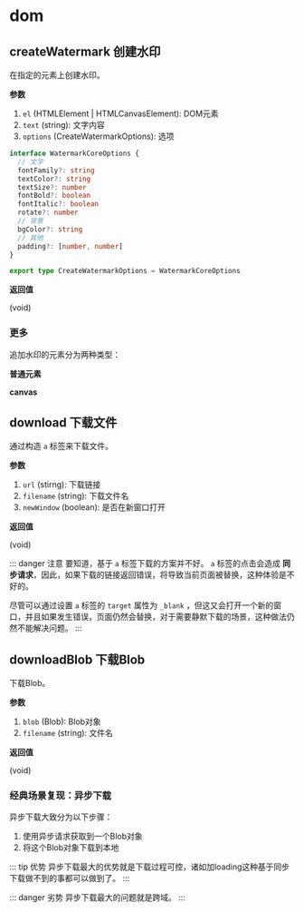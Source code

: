 # dom

## createWatermark 创建水印

在指定的元素上创建水印。


<Example>
  <dom-createWatermark />
</Example>

**参数**

1. `el` (HTMLElement | HTMLCanvasElement): DOM元素
2. `text` (string): 文字内容
3. `options` (CreateWatermarkOptions): 选项

```ts
interface WatermarkCoreOptions {
  // 文字
  fontFamily?: string
  textColor?: string
  textSize?: number
  fontBold?: boolean
  fontItalic?: boolean
  rotate?: number
  // 背景
  bgColor?: string
  // 其他
  padding?: [number, number]
}

export type CreateWatermarkOptions = WatermarkCoreOptions
```

**返回值**

(void)

### 更多

追加水印的元素分为两种类型：

**普通元素**

<dom-createWatermark2 />


**canvas**

<dom-createWatermark3 />

## download 下载文件

通过构造 `a` 标签来下载文件。


<Example>
  <dom-download />
</Example>

**参数**

1. `url` (stirng): 下载链接
2. `filename` (string): 下载文件名
3. `newWindow` (boolean): 是否在新窗口打开

**返回值**

(void)



::: danger 注意
要知道，基于 `a` 标签下载的方案并不好。 `a` 标签的点击会造成 **同步请求**，因此，如果下载的链接返回错误，将导致当前页面被替换，这种体验是不好的。

尽管可以通过设置 `a` 标签的 `target` 属性为 `_blank` ，但这又会打开一个新的窗口，并且如果发生错误，页面仍然会替换，对于需要静默下载的场景，这种做法仍然不能解决问题。
:::

## downloadBlob 下载Blob

下载Blob。

<Example>
  <dom-downloadBlob />
</Example>

**参数**

1. `blob` (Blob): Blob对象
2. `filename` (string): 文件名

**返回值**

(void)

### 经典场景复现：异步下载

异步下载大致分为以下步骤：

1. 使用异步请求获取到一个Blob对象
2. 将这个Blob对象下载到本地

<Example>
  <dom-downloadBlob2 />
</Example>

::: tip 优势
异步下载最大的优势就是下载过程可控，诸如加loading这种基于同步下载做不到的事都可以做到了。
:::

::: danger 劣势
异步下载最大的问题就是跨域。
:::